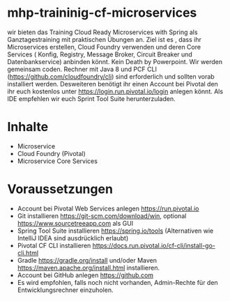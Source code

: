 # mhp-traininig-cf-microservices

wir bieten das Training Cloud Ready Microservices with Spring als Ganztagestraining mit praktischen Übungen an.
Ziel ist es , dass ihr Microservices erstellen, Cloud Foundry verwenden und deren Core Services ( Konfig, Registry,  Message Broker, Circuit Breaker und Datenbankservice) anbinden könnt.
Kein Death by Powerpoint.
Wir werden gemeinsam coden. Rechner mit Java 8 und PCF CLI (https://github.com/cloudfoundry/cli) sind erforderlich und sollten vorab installiert werden. Desweiteren benötigt ihr einen Account bei Pivotal den ihr euch kostenlos unter https://login.run.pivotal.io/login anlegen könnt. Als IDE empfehlen wir euch Sprint Tool Suite herunterzuladen.


# Inhalte

+ Microservice
+ Cloud Foundry (Pivotal)
+ Microservice Core Services

# Voraussetzungen
+ Account bei Pivotal Web Services anlegen https://run.pivotal.io
+ Git installieren https://git-scm.com/download/win, optional https://www.sourcetreeapp.com als GUI
+ Spring Tool Suite installieren https://spring.io/tools (Alternativen wie IntelliJ IDEA sind ausdrücklich erlaubt)
+ Pivotal CF CLI installieren https://docs.run.pivotal.io/cf-cli/install-go-cli.html
+ Gradle https://gradle.org/install und/oder Maven https://maven.apache.org/install.html installieren.
+ Account bei GitHub anlegen https://github.com
+ Es wird empfohlen, falls noch nicht vorhanden, Admin-Rechte für den Entwicklungsrechner einzuholen.